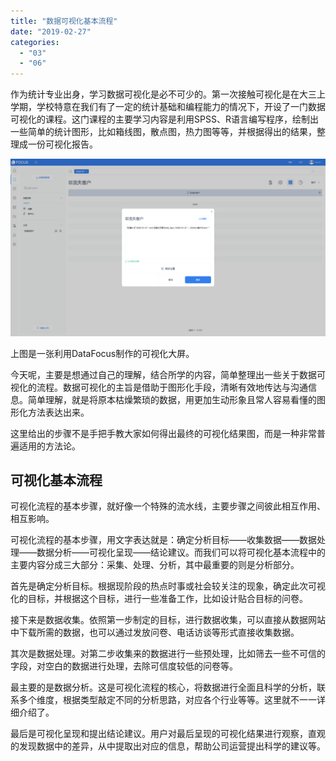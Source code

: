 ```yaml
---
title: "数据可视化基本流程"
date: "2019-02-27"
categories: 
  - "03"
  - "06"
---
```


作为统计专业出身，学习数据可视化是必不可少的。第一次接触可视化是在大三上学期，学校特意在我们有了一定的统计基础和编程能力的情况下，开设了一门数据可视化的课程。这门课程的主要学习内容是利用SPSS、R语言编写程序，绘制出一些简单的统计图形，比如箱线图，散点图，热力图等等，并根据得出的结果，整理成一份可视化报告。

![](images/word-image-43.png)

上图是一张利用DataFocus制作的可视化大屏。

今天呢，主要是想通过自己的理解，结合所学的内容，简单整理出一些关于数据可视化的流程。数据可视化的主旨是借助于图形化手段，清晰有效地传达与沟通信息。简单理解，就是将原本枯燥繁琐的数据，用更加生动形象且常人容易看懂的图形化方法表达出来。

这里给出的步骤不是手把手教大家如何得出最终的可视化结果图，而是一种非常普遍适用的方法论。

## ****可视化基本流程****

可视化流程的基本步骤，就好像一个特殊的流水线，主要步骤之间彼此相互作用、相互影响。

可视化流程的基本步骤，用文字表达就是：确定分析目标——收集数据——数据处理——数据分析——可视化呈现——结论建议。而我们可以将可视化基本流程中的主要内容分成三大部分：采集、处理、分析，其中最重要的则是分析部分。

首先是确定分析目标。根据现阶段的热点时事或社会较关注的现象，确定此次可视化的目标，并根据这个目标，进行一些准备工作，比如设计贴合目标的问卷。

接下来是数据收集。依照第一步制定的目标，进行数据收集，可以直接从数据网站中下载所需的数据，也可以通过发放问卷、电话访谈等形式直接收集数据。

其次是数据处理。对第二步收集来的数据进行一些预处理，比如筛去一些不可信的字段，对空白的数据进行处理，去除可信度较低的问卷等。

最主要的是数据分析。这是可视化流程的核心，将数据进行全面且科学的分析，联系多个维度，根据类型敲定不同的分析思路，对应各个行业等等。这里就不一一详细介绍了。

最后是可视化呈现和提出结论建议。用户对最后呈现的可视化结果进行观察，直观的发现数据中的差异，从中提取出对应的信息，帮助公司运营提出科学的建议等。
